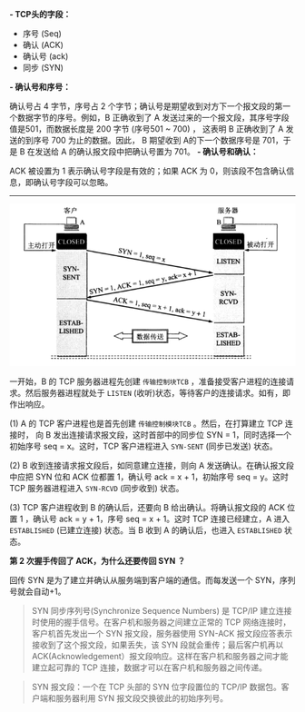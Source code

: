 **- TCP头的字段：**

* 序号 (Seq)
* 确认 (ACK)
* 确认号 (ack)
* 同步 (SYN)

**- 确认号和序号：**

确认号占 4 字节，序号占 2 个字节；确认号是期望收到对方下一个报文段的第一个数据字节的序号。例如，B 正确收到了 A 发送过来的一个报文段，其序号字段值是501，而数据长度是 200 字节 (序号501 ~ 700) ， 这表明 B 正确收到了 A 发送的到序号 700 为止的数据。因此， B 期望收到 A的下一个数据序号是 701，于是 B 在发送给 A 的确认报文段中把确认号置为 701。
**- 确认号和确认：**

ACK 被设置为 1 表示确认号字段是有效的；如果 ACK 为 0，则该段不包含确认信息，即确认号字段可以忽略。

---



![image-20200723103319865](https://github.com/OnlyThePiano/Notes/blob/master/images/image-20200723103319865.png)

一开始，B 的 TCP 服务器进程先创建 `传输控制块TCB` ，准备接受客户进程的连接请
求。然后服务器进程就处于 `LISTEN` (收听)状态，等待客户的连接请求。如有，即作出响应。

(1) A 的 TCP 客户进程也是首先创建 `传输控制模块TCB` 。然后，在打算建立 TCP 连接时，
向 B 发出连接请求报文段，这时首部中的同步位 SYN = 1，同时选择一个 初始序号 seq  = x。这时，TCP 客户进程进入 `SYN-SENT`  (同步已发送) 状态。

(2) B 收到连接请求报文段后，如同意建立连接，则向 A 发送确认。在确认报文段中应把 SYN 位和 ACK 位都置 1，确认号 ack = x + 1，初始序号 seq = y。这时 TCP 服务器进程进入 `SYN-RCVD`  (同步收到) 状态。



(3) TCP 客户进程收到 B 的确认后，还要向 B 给出确认。将确认报文段的 ACK 位置 1 ，确认号 ack = y + 1，序号 seq = x + 1。这时 TCP 连接已经建立，A 进入 `ESTABLISHED`  (已建立连接) 状态。当 B 收到 A 的确认后，也进入 `ESTABLISHED` 状态。



**第 2 次握手传回了 ACK，为什么还要传回 SYN ？**

回传 SYN 是为了建立并确认从服务端到客户端的通信。而每发送一个 SYN，序列号就会自动+1。

> SYN 同步序列号(Synchronize Sequence Numbers) 是 TCP/IP 建立连接时使用的握手信号。在客户机和服务器之间建立正常的 TCP 网络连接时，客户机首先发出一个 SYN 报文段，服务器使用 SYN-ACK 报文段应答表示接收到了这个报文段，如果丢失，该 SYN 段就会重传；最后客户机再以 ACK(Acknowledgement）报文段响应。这样在客户机和服务器之间才能建立起可靠的 TCP 连接，数据才可以在客户机和服务器之间传递。

> SYN 报文段：一个在 TCP 头部的 SYN 位字段置位的 TCP/IP 数据包。客户端和服务器利用 SYN 报文段交换彼此的初始序列号。


